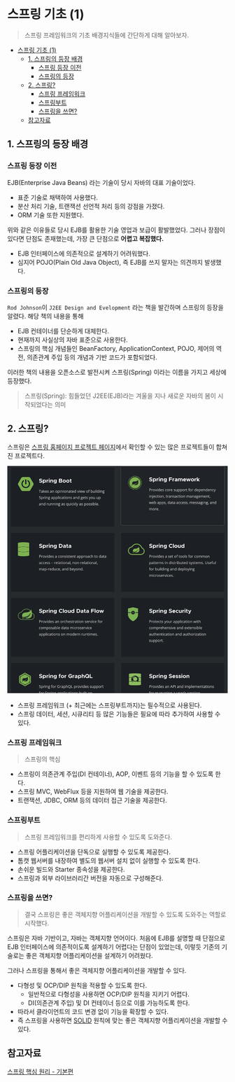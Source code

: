 # 스프링 기초 (1)

> 스프링 프레임워크의 기초 배경지식들에 간단하게 대해 알아보자.

- [스프링 기초 (1)](#스프링-기초-1)
  - [1. 스프링의 등장 배경](#1-스프링의-등장-배경)
    - [스프링 등장 이전](#스프링-등장-이전)
    - [스프링의 등장](#스프링의-등장)
  - [2. 스프링?](#2-스프링)
    - [스프링 프레임워크](#스프링-프레임워크)
    - [스프링부트](#스프링부트)
    - [스프링을 쓰면?](#스프링을-쓰면)
  - [참고자료](#참고자료)

## 1. 스프링의 등장 배경

### 스프링 등장 이전

EJB(Enterprise Java Beans) 라는 기술이 당시 자바의 대표 기술이었다.

- 표준 기술로 채택하여 사용했다.
- 분산 처리 기술, 트랜잭션 선언적 처리 등의 강점을 가졌다.
- ORM 기술 또한 지원했다.

위와 같은 이유들로 당시 EJB를 활용한 기술 영업과 보급이 활발했었다. 그러나 장점이 있다면 단점도 존재했는데, 가장 큰 단점으로 **어렵고 복잡했다.**

- EJB 인터페이스에 의존적으로 설계하기 어려워했다.
- 심지어 POJO(Plain Old Java Object), 즉 EJB를 쓰지 말자는 의견까지 발생했다.

### 스프링의 등장

`Rod Johnson`이 `J2EE Design and Evelopment` 라는 책을 발간하며 스프링의 등장을 알렸다. 해당 책의 내용을 통해

- EJB 컨테이너를 단순하게 대체한다.
- 현재까지 사실상의 자바 표준으로 사용한다.
- 스프링의 핵심 개념들인 BeanFactory, ApplicationContext, POJO, 제어의 역전, 의존관계 주입 등의 개념과 기반 코드가 포함되었다.

이러한 책의 내용을 오픈소스로 발전시켜 스프링(Spring) 이라는 이름을 가지고 세상에 등장했다.

> 스프링(Spring): 힘들었던 J2EE(EJB)라는 겨울을 지나 새로운 자바의 봄이 시작되었다는 의미

## 2. 스프링?

스프링은 [스프링 홈페이지 프로젝트 페이지](https://spring.io/projects)에서 확인할 수 있는 많은 프로젝트들이 합쳐진 프로젝트다.

![spring-project](img/basics-of-spring-projects.png)

- 스프링 프레임워크 (+ 최근에는 스프링부트까지)는 필수적으로 사용된다.
- 스프링 데이터, 세션, 시큐리티 등 많은 기능들은 필요에 따라 추가하여 사용할 수 있다.

### 스프링 프레임워크

> 스프링의 핵심

- 스프링이 의존관계 주입(DI 컨테이너), AOP, 이벤트 등의 기능을 할 수 있도록 한다.
- 스프링 MVC, WebFlux 등을 지원하여 웹 기술을 제공한다.
- 트랜잭션, JDBC, ORM 등의 데이터 접근 기술을 제공한다.

### 스프링부트

> 스프링 프레임워크를 편리하게 사용할 수 있도록 도와준다.

- 스프링 어플리케이션을 단독으로 실행할 수 있도록 제공한다.
- 톰캣 웹서버를 내장하여 별도의 웹서버 설치 없이 실행할 수 있도록 한다.
- 손쉬운 빌드와 Starter 종속성을 제공한다.
- 스프링과 외부 라이브러리간 버전을 자동으로 구성해준다.

### 스프링을 쓰면?

> 결국 스프링은 좋은 객체지향 어플리케이션을 개발할 수 있도록 도와주는 역할로 시작했다.

스프링은 자바 기반이고, 자바는 객체지향 언어이다. 처음에 EJB를 설명할 때 단점으로 EJB 인터페이스에 의존적이도록 설계하기 어렵다는 단점이 있었는데, 이렇듯 기존의 기술로는 좋은 객체지향 어플리케이션을 설계하기 어려웠다.

그러나 스프링을 통해서 좋은 객체지향 어플리케이션을 개발할 수 있다.

- 다형성 및 OCP/DIP 원칙을 적용할 수 있도록 한다.
  - 일반적으로 다형성을 사용하면 OCP/DIP 원칙을 지키기 어렵다.
  - DI(의존관계 주입) 및 DI 컨테이너 등으로 이를 가능하도록 한다.
- 따라서 클라이언트의 코드 변경 없이 기능을 확장할 수 있다.
- 즉 스프링을 사용하면 [SOLID](../../object-oriented-programming/solid.md) 원칙에 맞는 좋은 객체지향 어플리케이션을 개발할 수 있다.

## 참고자료

[스프링 핵심 원리 - 기본편](https://www.inflearn.com/course/스프링-핵심-원리-기본편)
